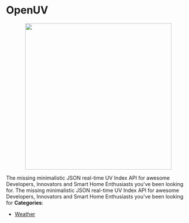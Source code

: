 # OpenUV

<p align="center">
    <img width="400" src="https://raw.githubusercontent.com/awesome-apis/awesome-apis/apis/openuv/logo_256x256.png" />
</p>


The missing minimalistic JSON real-time UV Index API for awesome Developers, Innovators and Smart Home Enthusiasts you've been looking for.  The missing minimalistic JSON real-time UV Index API for awesome Developers, Innovators and Smart Home Enthusiasts you've been looking for
**Categories**:

- [Weather](https://github/awesome-apis/awesome-apis#weather)



